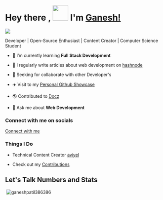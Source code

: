 
<h1>Hey there ,
<img height=50px src="https://raw.githubusercontent.com/TheDudeThatCode/TheDudeThatCode/master/Assets/Hi.gif"> I'm <a href="https://linktr.ee/ganeshpatil0101)">Ganesh! </a>  </h1>
  


![](https://komarev.com/ghpvc/?username=your-github-ganeshpatil386386&style=flat-square)

<p>  Developer | Open-Source Enthusiast | Content Creator | Computer Science Student </p>


- 🌱 I’m currently learning **Full Stack Development**

- 📝 I regularly write articles about web development on [hashnode](https://hashnode.com/@patilganesh1010)

- 🎯 Seeking for collaborate with other Developer's

- ✈️ Visit to my [Personal Github Showcase](https://ganesh-githubshowcase.netlify.app/)

- 🌎 Contributed to [Docz](https://www.docz.site/)

- 💬 Ask me about **Web Development**

<h3>Connect with me on socials</h3>

[Connect with me](https://linktr.ee/ganeshpatil0101)

<h3>Things I Do</h3>

- Technical Content Creator [aviyel](https://aviyel.com/@ganeshpatil)

- Check out my [Contributions](https://aviyel.com/search?term=ganeshpatil)

<h2>Let's Talk Numbers and Stats</h2>

<p>&nbsp;<img align="center"  src="https://github-readme-stats.vercel.app/api?username=ganeshpatil386386&show_icons=true&theme=radical" alt="ganeshpatil386386" /></p>
